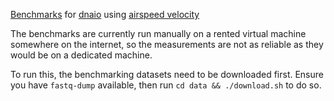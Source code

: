 [Benchmarks](https://marcelm.github.io/dnaio-asv/) for [dnaio](https://github.com/marcelm/dnaio) using [airspeed velocity](http://github.com/airspeed-velocity/asv/)

The benchmarks are currently run manually on a rented virtual machine somewhere on the internet,
so the measurements are not as reliable as they would be on a dedicated machine.

To run this, the benchmarking datasets need to be downloaded first. Ensure you have `fastq-dump` available, then run `cd data && ./download.sh` to do so.
